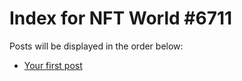 # Index for NFT World #6711
Posts will be displayed in the order below:

- [Your first post](./001-first.md)

